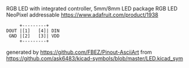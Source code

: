 RGB LED with integrated controller, 5mm/8mm LED package
RGB LED NeoPixel addressable
https://www.adafruit.com/product/1938


	     +---------+
	DOUT |[1]   [4]| DIN
	 GND |[2]   [3]| VDD
	     +---------+


generated by https://github.com/FBEZ/Pinout-AsciiArt from https://github.com/ask6483/kicad-symbols/blob/master/LED.kicad_sym